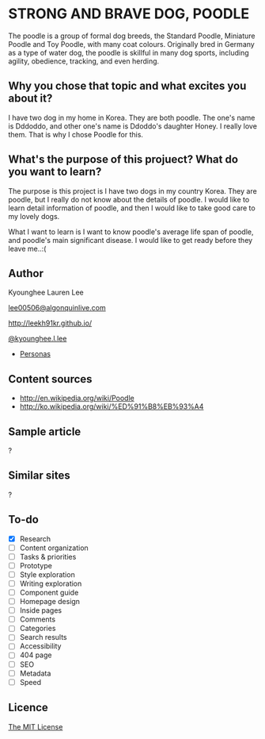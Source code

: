 # STRONG AND BRAVE DOG, POODLE

The poodle is a group of formal dog breeds, the Standard Poodle, Miniature Poodle and Toy Poodle, with many coat colours. Originally bred in Germany as a type of water dog, the poodle is skillful in many dog sports, including agility, obedience, tracking, and even herding.

## Why you chose that topic and what excites you about it?

I have two dog in my home in Korea. They are both poodle. The one's name is Dddoddo, and other one's name is Ddoddo's daughter Honey. I really love them. That is why I chose Poodle for this.

## What's the purpose of this projuect? What do you want to learn?

The purpose is this project is I have two dogs in my country Korea. They are poodle, but I really do not know about the details of poodle. I would like to learn detail information of poodle, and then I would like to take good care to my lovely dogs. 

What I want to learn is I want to know poodle's average life span of poodle, and poodle's main significant disease. I would like to get ready before they leave me..:(


## Author

Kyounghee Lauren Lee	

[lee00506@algonquinlive.com](mailto:lee00506@algonquinlive.com)	

<http://leekh91kr.github.io/>	

[@kyounghee.l.lee](http://facebook.com/kyounghee.l.lee)

- [Personas](Personas.md)

## Content sources

- <http://en.wikipedia.org/wiki/Poodle>
- <http://ko.wikipedia.org/wiki/%ED%91%B8%EB%93%A4>

## Sample article

?

## Similar sites

?

## To-do

- [x] Research
- [ ] Content organization
- [ ] Tasks & priorities
- [ ] Prototype
- [ ] Style exploration
- [ ] Writing exploration
- [ ] Component guide
- [ ] Homepage design
- [ ] Inside pages
- [ ] Comments
- [ ] Categories
- [ ] Search results
- [ ] Accessibility
- [ ] 404 page
- [ ] SEO
- [ ] Metadata
- [ ] Speed

## Licence

[The MIT License](LICENSE)